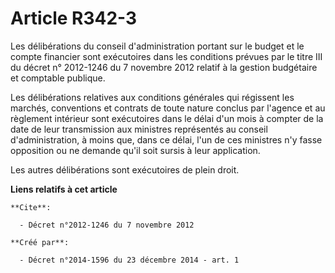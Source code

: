 # Article R342-3

Les délibérations du conseil d'administration portant sur le budget et le compte financier sont exécutoires dans les
conditions prévues par le titre III du décret n° 2012-1246 du 7 novembre 2012 relatif à la gestion budgétaire et comptable
publique. 

Les délibérations relatives aux conditions générales qui régissent les marchés, conventions et contrats de toute nature
conclus par l'agence et au règlement intérieur sont exécutoires dans le délai d'un mois à compter de la date de leur
transmission aux ministres représentés au conseil d'administration, à moins que, dans ce délai, l'un de ces ministres n'y
fasse opposition ou ne demande qu'il soit sursis à leur application. 

Les autres délibérations sont exécutoires de plein droit.

**Liens relatifs à cet article**

	**Cite**:

	  - Décret n°2012-1246 du 7 novembre 2012

	**Créé par**:

	  - Décret n°2014-1596 du 23 décembre 2014 - art. 1
